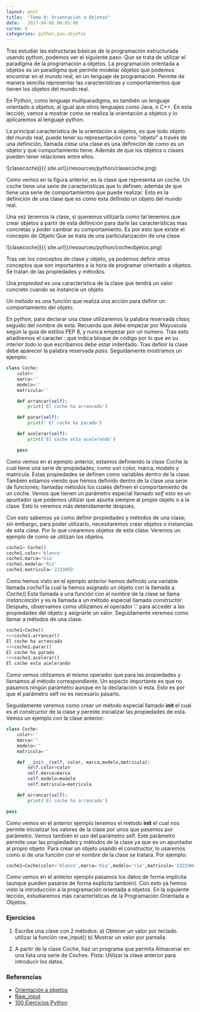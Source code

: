 ```yaml
---
layout: post
title:  "Tema 8: Orientación a Objetos"
date:   2017-04-06 00:05:00
curso: 6
categories: python,poo,objetos
---
```


Tras estudiar las estructuras básicas de la programación estructurada usando python, podemos ver el siguiente paso. Que se trata de utilizar el paradigma de la programación a objetos. La programación orientada a objetos es un paradigma que permite modelar objetos que podemos encontrar en el mundo real, en un lenguaje de programación. Permite de manera sencilla representar las características y comportamientos que tienen los objetos del mundo real.

En Python, como lenguaje multiparadigma, es también un lenguaje orientado a objetos; al igual que otros  lenguajes como Java, o C++. En esta lección, vamos a mostrar como se realiza la orientación a objetos y lo aplicaremos al lenguaje python.

La principal caracteristica de la orientación a objetos, es que todo objeto del mundo real, puede tener su representación como "objeto" a través de una definición, llamada _clase_ una clase es una definición de como es un objeto y que comportamiento tiene. Además de que los objetos o clases pueden tener relaciones entre ellos.

![clasecoche]({{ site.url}}/resources/python/clasecoche.png)

Como vemos en la figura anterior, es la clase que representa un coche. Un coche tiene una serie de características que lo definen; además de que tiene una serie de comportamientos que puede realizar. Esto es la definición de una clase que es como esta definido un objeto del mundo real.

Una vez tenemos la clase, si queremos utilizarla como tal tenemos que crear objetos a partir de esta definición para darle las características mas concretas y poder cambiar su comportamiento. Es por esto que existe el concepto de _Objeto_ Que se trata de una particularización de una clase.

![clasecoche]({{ site.url}}/resources/python/cocheobjetos.png)

Tras ver los conceptos de clase y objeto, ya podemos definir otros conceptos que son importantes a la hora de programar orientado a objetos. Se tratan de las propiedades y métodos.

Una _propiedad_ es una característica de la clase que tendrá un valor concreto cuando se instancie un objeto.

Un _método_ es una función que realiza una acción para definir un comportamiento del objeto.

En python, para declarar una clase utilizaremos la palabra reservada _class_; seguido del nombre de esta. Recuerda que debe empezar por Mayuscula según la guia de estilos PEP 8, y nunca empezar por un número. Tras esto añadiremos el caracter : que indica bloque de código por lo que en su interior todo lo que escribamos debe estar indentado. Tras definir la clase debe aparecer la palabra reservada _pass_. Seguidamente mostramos un ejemplo:

```python
class Coche:
    color=''
    marca=''
    modelo=''
    matricula=''

    def arrancar(self):
        print('El coche ha arrancado')

    def parar(self):
        print(' El coche ha parado')

    def acelerar(self):
        print('El coche esta acelerando')

    pass

```

Como vemos en el ejemplo anterior, estamos definiendo la clase Coche la cual tiene una serie de propiedades; como son color, marca, modelo y matricula. Estas propiedades se definen como variables dentro de la clase.
También estamos viendo que hemos definido dentro de la clase una serie de funciones; llamadas métodos los cuales definen el comportamiento de un coche. Vemos que tienen un parámetro especial llamado _self_ esto es un apuntador que podemos utilizar que apunta siempre al propio objeto o a la clase. Esto lo veremos más detenidamente después.

Con esto sabemos ya como definir propiedades y métodos de una clase; sin embargo, para poder utilizarlo, necesitaremos crear objetos o instancias de esta clase. Por lo que crearemos objetos de esta clase. Veremos un ejemplo de como se utilizan los objetos.

```python
coche1= Coche()
coche1.color='blanco'
coche1.marca='kia'
coche1.modelo='Rio'
coche1.matricula='2233HFD'
```

Como hemos visto en el ejemplo anterior hemos definido una variable llamada _coche1_ la cual la hemos asignado un objeto con la llamada a _Coche()_ Esta llamada a una función con el nombre de la clase se llama _instanciación_ y es la llamada a un método especial llamado _constructor_. Después, observamos como utilizamos el operador '.' para acceder a las propiedades del objeto y asignarle un valor. Seguidamente veremos como llamar a métodos de una clase.

```python
coche1=Coche()
>>>coche1.arrancar()
El coche ha arrancado
>>>coche1.parar()
El coche ha parado
>>>coche1.acelerar()
El coche esta acelerando
```

Como vemos utilizamos el mismo operador que para las propiedades y llamamos al método correspondiente. Un aspecto importante es que no pasamos ningún parámetro aunque en la declaración si esta. Esto es por que el parámetro self no es necesario pasarlo.

Seguidamente veremos como crear un método especial llamado __init__ el cual es el constructor de la clase y permite inicializar las propiedades de esta. Vemos un ejemplo con la clase anterior:

```python
class Coche:
    color=''
    marca=''
    modelo=''
    matricula=''

    def __init__(self, color, marca,modelo,matricula):
        self.color=color
        self.marca=marca
        self.modelo=modelo
        self.matricula=matricula

    def arrancar(self):
        print('El coche ha arrancado')

pass

```

Como vemos en el anterior ejemplo tenemos el método __init__ el cual nos permite inicializar los valores de la clase por unos que pasemos por parámetro. Vemos también el uso del parámetro self. Este parámetro permite usar las propiedades y métodos de la clase ya que es un apuntador al propio objeto. Para crear un objeto usando el constructor, lo usaremos como si de una función con el nombre de la clase se tratara. Por ejemplo:

```python
coche1=Coche(color='blanco',marca='Kia',modelo='rio',matricula='22233HFG')
```

Como vemos en el anterior ejemplo pasamos los datos de forma implicita (aunque pueden pasarse de forma explicita también). Con esto ya hemos visto la introducción a la programación orientada a objetos. En la siguiente lección, estudiaremos más características de la Programación Orientada a Objetos.

### Ejercicios

1. Escribe una clase con 2 métodos:
a) Obtener un valor por teclado. utilizar la función raw_input()
b) Mostrar un valor por pantalla.

2. A partir de la clase Coche, haz un programa que permita Almacenar en una lista una serie de Coches. Pista: Utilizar la clase anterior para introducir los datos.

### Referencias

* [Orientación a objetos](http://librosweb.es/libro/python/capitulo_5/programacion_orientada_a_objetos.html)
* [Raw_input](https://showthebytes.wordpress.com/2011/04/13/python-uso-de-input-y-raw_input/)
* [100 Ejercicios Python](https://github.com/zhiwehu/Python-programming-exercises/blob/master/100%2B%20Python%20challenging%20programming%20exercises.txt)